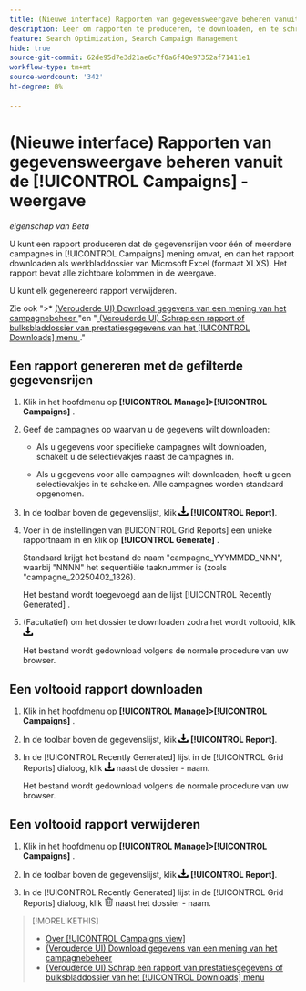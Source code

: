 ```yaml
---
title: (Nieuwe interface) Rapporten van gegevensweergave beheren vanuit de [!UICONTROL Campaigns] -weergave
description: Leer om rapporten te produceren, te downloaden, en te schrappen die de gegevensrijen voor één of meerdere campagnes in de [!UICONTROL Campaigns] mening in een rapport bevatten.
feature: Search Optimization, Search Campaign Management
hide: true
source-git-commit: 62de95d7e3d21ae6c7f0a6f40e97352af71411e1
workflow-type: tm+mt
source-wordcount: '342'
ht-degree: 0%

---
```


# (Nieuwe interface) Rapporten van gegevensweergave beheren vanuit de [!UICONTROL Campaigns] -weergave

<!-- Wording??????  Filtered data reports? -->

*eigenschap van Beta*

U kunt een rapport produceren dat de gegevensrijen voor één of meerdere campagnes in [!UICONTROL Campaigns] mening omvat, en dan het rapport downloaden als werkbladdossier van Microsoft Excel (formaat XLXS). Het rapport bevat alle zichtbare kolommen in de weergave.

U kunt elk gegenereerd rapport verwijderen.

Zie ook &quot;>* [ (Verouderde UI) Download gegevens van een mening van het campagnebeheer ](/help/search-social-commerce/common-tasks/navigation-editing-selection/download.md)&quot;en &quot;[ (Verouderde UI) Schrap een rapport of bulksbladdossier van prestatiesgegevens van het [!UICONTROL Downloads] menu ](/help/search-social-commerce/common-tasks/navigation-editing-selection/download-delete-data.md).&quot;

## Een rapport genereren met de gefilterde gegevensrijen

1. Klik in het hoofdmenu op **[!UICONTROL Manage]>[!UICONTROL Campaigns]** .

1. Geef de campagnes op waarvan u de gegevens wilt downloaden:

   * Als u gegevens voor specifieke campagnes wilt downloaden, schakelt u de selectievakjes naast de campagnes in.

   * Als u gegevens voor alle campagnes wilt downloaden, hoeft u geen selectievakjes in te schakelen. Alle campagnes worden standaard opgenomen.

1. In de toolbar boven de gegevenslijst, klik ![ Download ](/help/search-social-commerce/assets/download.png " ") **[!UICONTROL Report]**.

1. Voer in de instellingen van [!UICONTROL Grid Reports] een unieke rapportnaam in en klik op **[!UICONTROL Generate]** .

   Standaard krijgt het bestand de naam &quot;campagne_YYYMMDD_NNN&quot;, waarbij &quot;NNNN&quot; het sequentiële taaknummer is (zoals &quot;campagne_20250402_1326).

   Het bestand wordt toegevoegd aan de lijst [!UICONTROL Recently Generated] .

1. (Facultatief) om het dossier te downloaden zodra het wordt voltooid, klik ![ Download ](/help/search-social-commerce/assets/download.png " naast het dossier - naam.")

   Het bestand wordt gedownload volgens de normale procedure van uw browser.

## Een voltooid rapport downloaden

1. Klik in het hoofdmenu op **[!UICONTROL Manage]>[!UICONTROL Campaigns]** .

1. In de toolbar boven de gegevenslijst, klik ![ Download ](/help/search-social-commerce/assets/download.png " ") **[!UICONTROL Report]**.

1. In de [!UICONTROL Recently Generated] lijst in de [!UICONTROL Grid Reports] dialoog, klik ![ Download ](/help/search-social-commerce/assets/download.png " ") naast de dossier - naam.

   Het bestand wordt gedownload volgens de normale procedure van uw browser.

## Een voltooid rapport verwijderen

1. Klik in het hoofdmenu op **[!UICONTROL Manage]>[!UICONTROL Campaigns]** .

1. In de toolbar boven de gegevenslijst, klik ![ Download ](/help/search-social-commerce/assets/download.png " ") **[!UICONTROL Report]**.

1. In de [!UICONTROL Recently Generated] lijst in de [!UICONTROL Grid Reports] dialoog, klik ![ Schrapping ](/help/search-social-commerce/assets/delete-new.png " ") naast het dossier - naam.

>[!MORELIKETHIS]
>
>* [ Over [!UICONTROL Campaigns view]](campaign-view-about.md)
>* [ (Verouderde UI) Download gegevens van een mening van het campagnebeheer ](/help/search-social-commerce/common-tasks/navigation-editing-selection/download.md)
>* [ (Verouderde UI) Schrap een rapport van prestatiesgegevens of bulksbladdossier van het [!UICONTROL Downloads] menu ](/help/search-social-commerce/common-tasks/navigation-editing-selection/download-delete-data.md)

